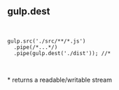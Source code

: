 ## gulp.dest

<br/>

```
gulp.src('./src/**/*.js')
  .pipe(/*...*/)
  .pipe(gulp.dest('./dist')); //*
```
<!-- .element: class="javascript" -->

<br/>

\* returns a readable/writable stream
<!-- .element: class="fragment" -->
